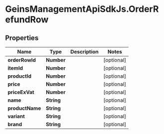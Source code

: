 # GeinsManagementApiSdkJs.OrderRefundRow

## Properties

Name | Type | Description | Notes
------------ | ------------- | ------------- | -------------
**orderRowId** | **Number** |  | [optional] 
**itemId** | **Number** |  | [optional] 
**productId** | **Number** |  | [optional] 
**price** | **Number** |  | [optional] 
**priceExVat** | **Number** |  | [optional] 
**name** | **String** |  | [optional] 
**productName** | **String** |  | [optional] 
**variant** | **String** |  | [optional] 
**brand** | **String** |  | [optional] 


